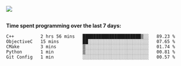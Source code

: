 [![](https://img.shields.io/badge/discord-jonatsp%234844-7289DA?logo=discord)](https://discord.com/users/239510668687048717)

##
**Time spent programming over the last 7 days:**
<!--START_SECTION:waka-->
```text
C++          2 hrs 56 mins   ██████████████████████▒░░   89.23 % 
ObjectiveC   15 mins         ██░░░░░░░░░░░░░░░░░░░░░░░   07.65 % 
CMake        3 mins          ▒░░░░░░░░░░░░░░░░░░░░░░░░   01.74 % 
Python       1 min           ▒░░░░░░░░░░░░░░░░░░░░░░░░   00.81 % 
Git Config   1 min           ░░░░░░░░░░░░░░░░░░░░░░░░░   00.57 % 
```
<!--END_SECTION:waka-->
##

